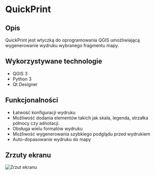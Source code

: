 # QuickPrint

## Opis

QuickPrint jest wtyczką do oprogramowania QGIS umożliwiającą wygenerowanie wydruku wybranego fragmentu mapy.

## Wykorzystywane technologie

  * QGIS 3
  * Python 3
  * Qt Designer

## Funkcjonalności

  * Łatwość konfiguracji wydruku
  * Możliwość dodania elementów takich jak skala, legenda, strzałka północy czy adnotacji.
  * Obsługa wielu formatów wydruku
  * Możliwość wygenerowania szybkiego podglądu przed wydrukiem
  * Auto-dopasowanie wydruku do mapy
  
## Zrzuty ekranu

![Zrzut ekranu](https://i.imgur.com/Z2DCU83.png)
